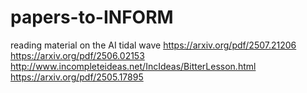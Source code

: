 # papers-to-INFORM
reading material on the AI tidal wave
https://arxiv.org/pdf/2507.21206
https://arxiv.org/pdf/2506.02153
http://www.incompleteideas.net/IncIdeas/BitterLesson.html
https://arxiv.org/pdf/2505.17895
